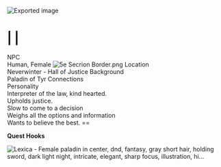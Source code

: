 ![Exported image](Exported%20image%2020240725171841-0.octet-stream)
    
|
|
==
NPC  
Human, Female
![5e Secrion Border.png](Exported%20image%2020240725171841-1.png)
Location  
Neverwinter - Hall of Justice Background  
Paladin of Tyr Connections   
Personality  
Interpreter of the law, kind hearted.  
Upholds justice.  
Slow to come to a decision  
Weighs all the options and information  
Wants to believe the best.    ==

**Quest Hooks**
  
![Lexica - Female paladin in center, dnd, fantasy, gray short hair, holding  sword, dark light night, intricate, elegant, sharp focus, illustration,  hi...](Exported%20image%2020240725171841-2.jpeg)